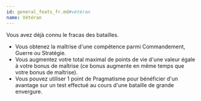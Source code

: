 ```yaml
---
id: general_feats_fr.md#vétéran
name: Vétéran
---
```


Vous avez déjà connu le fracas des batailles.

* Vous obtenez la maîtrise d'une compétence parmi Commandement, Guerre ou Stratégie.
* Vous augmentez votre total maximal de points de vie d'une valeur égale à votre bonus de maîtrise (ce bonus augmente en même temps que votre bonus de maîtrise).
* Vous pouvez utiliser 1 point de Pragmatisme pour bénéficier d'un avantage sur un test effectué au cours d'une bataille de grande envergure.

